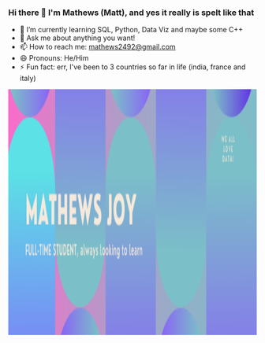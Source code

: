 ### Hi there 👋 I'm Mathews (Matt), and yes it really is spelt like that

- 🌱 I’m currently learning SQL, Python, Data Viz and maybe some C++
- 💬 Ask me about anything you want!
- 📫 How to reach me: mathews2492@gmail.com
- 😄 Pronouns: He/Him
- ⚡ Fun fact: err, I've been to 3 countries so far in life (india, france and italy)

<img src="images/mj.png" width="600" height="500">
